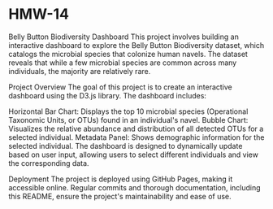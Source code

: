 # HMW-14
Belly Button Biodiversity Dashboard
This project involves building an interactive dashboard to explore the Belly Button Biodiversity dataset, which catalogs the microbial species that colonize human navels. The dataset reveals that while a few microbial species are common across many individuals, the majority are relatively rare.

Project Overview
The goal of this project is to create an interactive dashboard using the D3.js library. The dashboard includes:

Horizontal Bar Chart: Displays the top 10 microbial species (Operational Taxonomic Units, or OTUs) found in an individual's navel.
Bubble Chart: Visualizes the relative abundance and distribution of all detected OTUs for a selected individual.
Metadata Panel: Shows demographic information for the selected individual.
The dashboard is designed to dynamically update based on user input, allowing users to select different individuals and view the corresponding data.

Deployment
The project is deployed using GitHub Pages, making it accessible online. Regular commits and thorough documentation, including this README, ensure the project's maintainability and ease of use.
